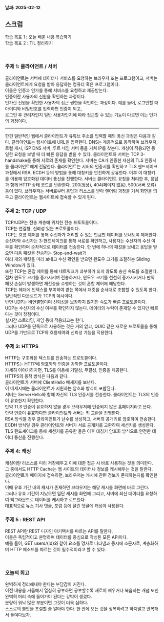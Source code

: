 #### 날짜: 2025-02-12

## 스크럼

학습 목표 1 : 오늘 배운 내용 복습하기  
학습 목표 2 : TIL 정리하기  



⠀  


### 주제 1: 클라이언트 / 서버  
클라이언트는 서버에 데이터나 서비스를 요청하는 브라우저 또는 프로그램이고, 서버는 클라이언트에게 요청을 받아 응답하는 컴퓨터 혹은 프로그램이다.  
이들은 인증과 인가를 통해 서비스를 요청하고 제공받는다.  
인증이란 사용자의 신원을 확인하는 과정이다.  
인가란 신원을 확인한 사용자의 접근 권한을 확인하는 과정이다. 
예를 들어, 로그인할 때 아이디와 비밀번호를 입력하면 인증이 되고,  
로그인 후 관리자인지 일반 사용자인지에 따라 접근할 수 있는 기능이 다르면 이는 인가의 과정이다.  

<hr>
한편 일반적인 웹에서 클라이언트가 유튜브 주소를 입력할 때의 통신 과정은 다음과 같다.  
클라이언트는 웹사이트에 URL을 입력한다.  
DNS는 계층적으로 동작하며 브라우저, 로컬 캐시, ISP DNS 서버, 루트 네임 서버 등을 거쳐 IP를 찾는다.  
캐싱이 적용되면 동일한 요청을 보낼 때 더 빠른 응답을 받을 수 있다.  
클라이언트와 서버는 TCP 3-handshake를 통해 서로의 존재를 확인한다.  
서버는 CA가 인증한 자신의 TLS 인증서를 클라이언트에게 전달한다.    
클라이언트는 서버의 인증서를 확인하고 TLS 핸드셰이크 과정에서 RSA, ECDH 등의 방법을 통해 대칭키를 안전하게 공유한다.  
이후 이 대칭키를 이용해 암호화된 데이터 통신을 진행한다.  
서버는 클라이언트 요청을 처리한 후, 응답과 함께 HTTP 상태 코드를 반환한다.  
200(정상), 404(페이지 없음), 500(서버 오류) 등이 있다.  
브라우저는 서버로부터 응답과 리소스를 받아 렌더링 과정을 거쳐 화면을 띄우고 클라이언트는 웹사이트에 접속할 수 있게 된다.  



### 주제 2: TCP / UDP
TCP/UDP는 전송 계층에 위치한 전송 프토토콜이다.  
TCP는 연결형, 신뢰성 있는 프로토콜이다.  
TCP는 흐름 제어를 통해 수신자가 처리할 수 있는 만큼만 데이터를 보내도록 제어한다.
송신자와 수신자는 3-핸드셰이크를 통해 서로를 확인하고, 사용자는 수신자의 수신 여부를 확인하며 순차적으로 데이터를 전송한다. 
한 번에 하나의 패킷을 보내고 응답을 받으면 다음 패킷을 전송하는 Stop-and-wait과  
여러 개의 패킷을 미리 보내고 수신 확인을 받으면 윈도우 크기를 조절하는 Sliding Window가 있다.  
또한 TCP는 혼잡 제어를 통해 네트워크가 과부하가 되지 않도록 송신 속도를 조절한다.  
점차 윈도우 크기를 증가시키며 전송하거나, 윈도우 크기를 천천히 증가시키거나 만약 패킷 손실이 발생하면 재전송을 수행하는 것이 혼합 제어에 해당한다.  
TCP는 헤더에 인덱스를 부여하여 받는 쪽에서 패킷을 순서대로 조합할 수 있도록 한다.  
일반적인 다운로드가 TCP의 예시이다.  
반면 UDP는 비연결형이며 신뢰성을 보장하지 않지만 속도가 빠른 프로토콜이다.  
UDP는 수신자의 수신 여부를 확인하지 않는다.
데이터의 누락이 존재할 수 있지만 빠르다는 것이 장점이다.  
실시간 스트리밍, 게임 등에 적용되고는 한다.  
그러나 UDP를 단독으로 사용하는 것은 거의 없고, QUIC 같은 새로운 프로토콜을 통해 UDP를 기반으로 TCP의 흐름제어와 신뢰성 기능을 적용한다.  

  

### 주제 3: HTTPS
HTTP는 구조화된 텍스트를 전송하는 프로토콜이다.  
HTTPS는 HTTP에 암호화와 인증을 강화한 프로토콜이다.  
자세히 이야기하자면, TLS를 이용해 기밀성, 무결성, 인증을 제공한다.  
HTTPS의 동작 방식은 다음과 같다.  
클라이언트가 서버에 ClientHello 메세지를 보낸다.  
이 메세지에는 클라이언트가 지원하는 암호화 방식이 포함된다.  
서버는 ServerHello와 함께 자신의 TLS 인증서를 전송한다.
클라이언트는 TLS의 인증이 유효한지 확인한다.  
만약 TLS 인증이 유효하지 않을 경우 브라우저에 인증되지 않은 홈페이지라고 뜬다.  
만약 인증이 유효하다면 클라이언트와 서버는 키 교환을 진행한다.  
RSA 방식일 경우 클라이언트가 난수를 생성하고, 서버의 공개키로 암호하여 전송한다.  
ECDH 방식일 경우 클라이언트와 서버가 서로 공개키를 교환하여 세션키를 생성한다.  
TLS 핸드셰이크를 통해 세션키를 공유한 둘은 이후 대칭키 암호화 방식으로 안전한 데이터 통신을 진행한다.  




### 주제 4: 캐싱
캐싱이란 리소스를 미리 저장해두고 이에 대한 접근 시 바로 사용하는 것을 의미한다.  
그 중에서도 HTTP Cache는 웹 사이트의 데이터나 정보를 캐시해두는 것을 말한다.  
클라이언트가 페이지에 접속하면, 브라우저는 캐시에 관련 정보가 존재하는지를 확인한다.  
이때 유효 기간 내의 캐시가 존재하면 브라우저는 해당 캐시를 화면에 바로 그린다.  
그러나 유효 기간이 지났으면 일단 캐시를 화면에 그리고, 서버에 최신 데이터를 요청하여 백그라운드로 데이터를 캐시하고 로드한다.  
대표적으로 뉴스 기사 댓글, 포럼 등에 달린 댓글에 캐싱이 사용된다.  


### 주제 5 : REST API
REST API란 REST 디자인 아키텍처를 따르는 API를 말한다.  
이들은 독립적이고 분명하며 데이터를 중심으로 작성된 모든 API이다.  
예를 들어, GET users/{id}와 같이 요소를 명사로 나타냄과 동시에 소문자로, 계층화하며 HTTP 메소드를 따르는 것이 필수적이라고 할 수 있다.  

⠀  

### 오늘의 회고
완벽하게 정리해내야 한다는 부담감이 커진다.  
이전 내용을 거듭해서 열심히 공부하면 공부할수록 새로이 배우거나 복습하는 개념 또한 완벽히 머리 속에 들어가야 된다는 강박이 생겼다.  
분량이 워낙 많은 부분이면 그것이 더욱 심하다.  
스스로의 불안을 조절할 줄 알아야 한다. 
한 번에 모든 것을 정복하려고 하지말고 반복해서 들여다보자.  




